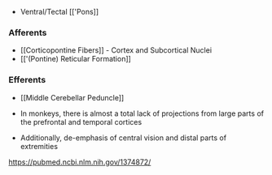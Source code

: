 - Ventral/Tectal [['Pons]]
### Afferents
- [[Corticopontine Fibers]] - Cortex and Subcortical Nuclei
- [['(Pontine) Reticular Formation]]
### Efferents
- [[Middle Cerebellar Peduncle]]

- In monkeys, there is almost a total lack of projections from large parts of the prefrontal and temporal cortices
- Additionally, de-emphasis of central vision and distal parts of extremities

https://pubmed.ncbi.nlm.nih.gov/1374872/